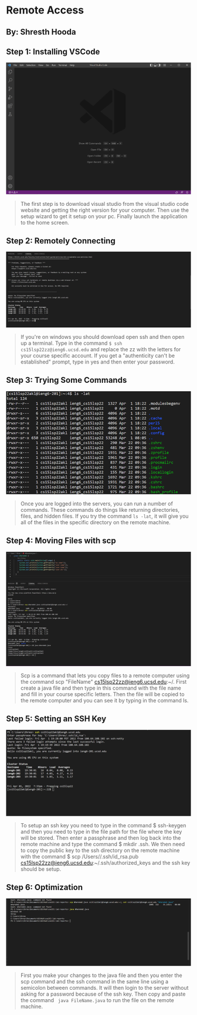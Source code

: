 # Remote Access

## By: Shresth Hooda

## Step 1: Installing VSCode
<img src="https://github.com/Shresthhooda/cse15l-lab-reports/blob/main/visual%20studio%20screenshot%201.PNG?raw=true" alt="Image" />



>The first step is to download visual studio from the visual studio code website and getting the right version for your computer. Then use the setup wizard to get it setup on your pc. Finally launch the application to the home screen.

## Step 2: Remotely Connecting
<img src="https://github.com/Shresthhooda/cse15l-lab-reports/blob/main/login%202.PNG?raw=true" alt="Image" />

>If you're on windows you should download open ssh and then open up a terminal. Type in the command ` $ ssh cs15lsp22zz@ieng6.ucsd.edu ` and replace the zz with the letters for your course specific account. If you get a "authenticity can't be established" prompt, type in yes and then enter your password.

## Step 3: Trying Some Commands
<img src="https://github.com/Shresthhooda/cse15l-lab-reports/blob/main/command%20try%203.PNG?raw=true" alt="Image" />

>Once you are logged into the servers, you can run a number of commands. These commands do things like returning directories, files, and hidden files. If you try the command ` ls -lat `, it will give you all of the files in the specific directory on the remote machine.

## Step 4: Moving Files with scp
<img src="https://github.com/Shresthhooda/cse15l-lab-reports/blob/main/scp%20ssh%204.PNG?raw=true" alt="Image" />

>Scp is a command that lets you copy files to a remote computer using the command scp "FileName" cs15lsp22zz@ieng6.ucsd.edu:~/. First create a java file and then type in this command with the file name and fill in your course specific letters. Then the file will be copied to the remote computer and you can see it by typing in the command ls.

## Step 5: Setting an SSH Key
<img src="https://github.com/Shresthhooda/cse15l-lab-reports/blob/main/no%20password%205.PNG?raw=true" alt="Image" />

>To setup an ssh key you need to type in the command $ ssh-keygen and then you need to type in the file path for the file where the key will be stored. Then enter a passphrase and then log back into the remote machine and type the command $ mkdir .ssh. We then need to copy the public key to the ssh directory on the remote machine with the command $ scp /Users/<user-name>/.ssh/id_rsa.pub cs15lsp22zz@ieng6.ucsd.edu:~/.ssh/authorized_keys and the ssh key should be setup.

## Step 6: Optimization
<img src="https://github.com/Shresthhooda/cse15l-lab-reports/blob/main/Capture%206.PNG?raw=true" alt="Image" />

>First you make your changes to the java file and then you enter the scp command and the ssh command in the same line using a semicolon between commands. It will then login to the server without asking for a password because of the ssh key. Then copy and paste the command ` java FileName.java` to run the file on the remote machine.
